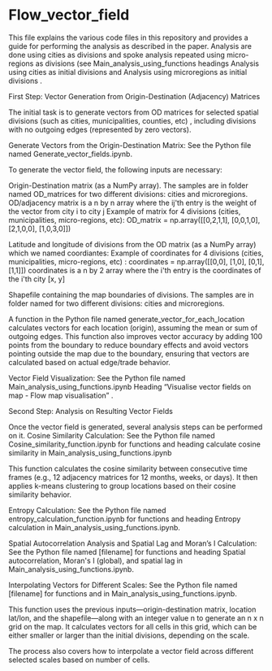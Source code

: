 # Flow_vector_field
This file explains the various code files in this repository and provides a guide for performing the analysis as described in the paper. Analysis are done using cities as divisions and spoke analysis repeated using micro-regions as divisions (see Main_analysis_using_functions headings Analysis using cities as initial divisions and Analysis using microregions as initial divisions .

First Step: Vector Generation from Origin-Destination (Adjacency) Matrices

The initial task is to generate vectors from OD matrices for selected spatial divisions (such as cities, municipalities, counties, etc) , including divisions with no outgoing edges (represented by zero vectors). 

Generate Vectors from the Origin-Destination Matrix: See the Python file named Generate_vector_fields.ipynb.


To generate the vector field, the following inputs are necessary:

Origin-Destination matrix (as a NumPy array). The samples are in folder named OD_matrices for two different divisions: cities and microregions.
OD/adjacency matrix is a n by n array where the ij'th entry is the weight of the vector from city i to city j
Example of matrix for 4 divisions (cities, municipalities, micro-regions, etc):
OD_matrix = np.array([[0,2,1,1],
                       [0,0,1,0],
                       [2,1,0,0],
                       [1,0,3,0]])

Latitude and longitude of divisions from the OD matrix (as a NumPy array) which we named coordiantes:
Example of coordinates for 4 divisions (cities, municipalities, micro-regions, etc) :
coordinates = np.array([[0,0], [1,0], [0,1], [1,1]])
coordinates is a n by 2 array where the i'th entry is the coordinates of the i'th city [x, y]

Shapefile containing the map boundaries of divisions. The samples are in folder named for two different divisions: cities and microregions.



A function in the Python file named generate_vector_for_each_location calculates vectors for each location (origin), assuming the mean or sum of outgoing edges. This function also improves vector accuracy by adding 100 points from the boundary to reduce boundary effects and avoid vectors pointing outside the map due to the boundary, ensuring that vectors are calculated based on actual edge/trade behavior.

Vector Field Visualization: See the Python file named Main_analysis_using_functions.ipynb Heading “Visualise vector fields on map - Flow map visualisation” .

Second Step: Analysis on Resulting Vector Fields

Once the vector field is generated, several analysis steps can be performed on it.
Cosine Similarity Calculation: See the Python file named Cosine_similarity_function.ipynb for functions and heading calculate cosine similarity  in Main_analysis_using_functions.ipynb 

This function calculates the cosine similarity between consecutive time frames (e.g., 12 adjacency matrices for 12 months, weeks, or days). It then applies k-means clustering to group locations based on their cosine similarity behavior.


Entropy Calculation: See the Python file named entropy_calculation_function.ipynb for functions and heading Entropy calculation in Main_analysis_using_functions.ipynb.


Spatial Autocorrelation Analysis and Spatial Lag and Moran’s I Calculation: See the Python file named [filename] for functions and heading Spatial autocorrelation, Moran's I (global), and spatial lag in Main_analysis_using_functions.ipynb.

Interpolating Vectors for Different Scales: See the Python file named [filename] for functions and in Main_analysis_using_functions.ipynb.

This function uses the previous inputs—origin-destination matrix, location lat/lon, and the shapefile—along with an integer value n to generate an n x n grid on the map. It calculates vectors for all cells in this grid, which can be either smaller or larger than the initial divisions, depending on the scale.

The process also covers how to interpolate a vector field across different selected scales based on number of cells.

